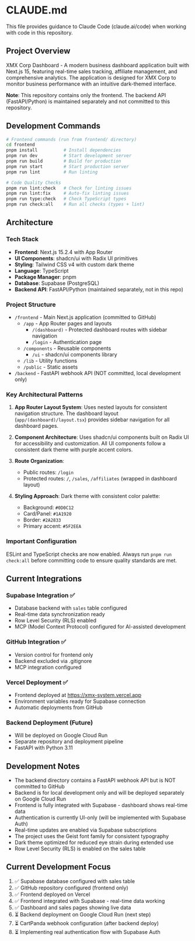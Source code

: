 # CLAUDE.md

This file provides guidance to Claude Code (claude.ai/code) when working with code in this repository.

## Project Overview

XMX Corp Dashboard - A modern business dashboard application built with Next.js 15, featuring real-time sales tracking, affiliate management, and comprehensive analytics. The application is designed for XMX Corp to monitor business performance with an intuitive dark-themed interface.

**Note**: This repository contains only the frontend. The backend API (FastAPI/Python) is maintained separately and not committed to this repository.

## Development Commands

```bash
# Frontend commands (run from frontend/ directory)
cd frontend
pnpm install          # Install dependencies
pnpm run dev          # Start development server
pnpm run build        # Build for production
pnpm run start        # Start production server
pnpm run lint         # Run linting

# Code Quality Checks
pnpm run lint:check   # Check for linting issues
pnpm run lint:fix     # Auto-fix linting issues
pnpm run type:check   # Check TypeScript types
pnpm run check:all    # Run all checks (types + lint)
```

## Architecture

### Tech Stack
- **Frontend**: Next.js 15.2.4 with App Router
- **UI Components**: shadcn/ui with Radix UI primitives
- **Styling**: Tailwind CSS v4 with custom dark theme
- **Language**: TypeScript
- **Package Manager**: pnpm
- **Database**: Supabase (PostgreSQL)
- **Backend API**: FastAPI/Python (maintained separately, not in this repo)

### Project Structure
- `/frontend` - Main Next.js application (committed to GitHub)
  - `/app` - App Router pages and layouts
    - `/(dashboard)` - Protected dashboard routes with sidebar navigation
    - `/login` - Authentication page
  - `/components` - Reusable components
    - `/ui` - shadcn/ui components library
  - `/lib` - Utility functions
  - `/public` - Static assets
- `/backend` - FastAPI webhook API (NOT committed, local development only)

### Key Architectural Patterns

1. **App Router Layout System**: Uses nested layouts for consistent navigation structure. The dashboard layout (`app/(dashboard)/layout.tsx`) provides sidebar navigation for all dashboard pages.

2. **Component Architecture**: Uses shadcn/ui components built on Radix UI for accessibility and customization. All UI components follow a consistent dark theme with purple accent colors.

3. **Route Organization**: 
   - Public routes: `/login`
   - Protected routes: `/`, `/sales`, `/affiliates` (wrapped in dashboard layout)

4. **Styling Approach**: Dark theme with consistent color palette:
   - Background: `#0D0C12`
   - Card/Panel: `#1A1920`
   - Border: `#2A2833`
   - Primary accent: `#5F2EEA`

### Important Configuration

ESLint and TypeScript checks are now enabled. Always run `pnpm run check:all` before committing code to ensure quality standards are met.

## Current Integrations

### Supabase Integration ✅
- Database backend with `sales` table configured
- Real-time data synchronization ready
- Row Level Security (RLS) enabled
- MCP (Model Context Protocol) configured for AI-assisted development

### GitHub Integration ✅
- Version control for frontend only
- Backend excluded via .gitignore
- MCP integration configured

### Vercel Deployment ✅
- Frontend deployed at https://xmx-system.vercel.app
- Environment variables ready for Supabase connection
- Automatic deployments from GitHub

### Backend Deployment (Future)
- Will be deployed on Google Cloud Run
- Separate repository and deployment pipeline
- FastAPI with Python 3.11

## Development Notes

- The backend directory contains a FastAPI webhook API but is NOT committed to GitHub
- Backend is for local development only and will be deployed separately on Google Cloud Run
- Frontend is fully integrated with Supabase - dashboard shows real-time data
- Authentication is currently UI-only (will be implemented with Supabase Auth)
- Real-time updates are enabled via Supabase subscriptions
- The project uses the Geist font family for consistent typography
- Dark theme optimized for reduced eye strain during extended use
- Row Level Security (RLS) is enabled on the sales table

## Current Development Focus

1. ✅ Supabase database configured with sales table
2. ✅ GitHub repository configured (frontend only)
3. ✅ Frontend deployed on Vercel
4. ✅ Frontend integrated with Supabase - real-time data working
5. ✅ Dashboard and sales pages showing live data
6. ⏳ Backend deployment on Google Cloud Run (next step)
7. ⏳ CartPanda webhook configuration (after backend deploy)
8. ⏳ Implementing real authentication flow with Supabase Auth